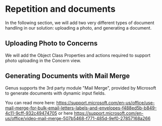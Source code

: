 # Repetition and documents

In the following section, we will add two very different types of document handling in our solution: uploading a photo, and generating a document.

## Uploading Photo to Concerns
We will add the Object Class Properties and actions required to support photo uploading in the Concern view. 


## Generating Documents with Mail Merge
Genus supports the 3rd party module "Mail Merge", provided by Microsoft to generate documents with dynamic input fields.

You can read more here: https://support.microsoft.com/en-us/office/use-mail-merge-for-bulk-email-letters-labels-and-envelopes-f488ed5b-b849-4c11-9cff-932c49474705
or here https://support.microsoft.com/en-us/office/video-mail-merge-507b5468-f771-485d-9ef0-27857168a266
